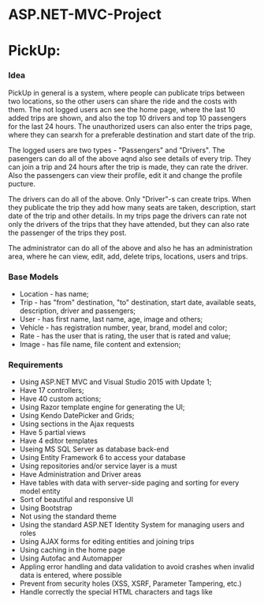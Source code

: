 # ASP.NET-MVC-Project 

# PickUp:


### Idea
PickUp in general is a system, where people can publicate trips between two locations, so the other users can share the ride and the costs with them.
The not logged users acn see the home page, where the last 10 added trips are shown, and also the top 10 drivers and top 10 passengers for the last 24 hours. The unauthorized users can also enter the trips page, where they can searxh for a preferable destination and start date of the trip.

The logged users are two types - "Passengers" and "Drivers".
The pasengers can do all of the above aqnd also see details of every trip. They can join a trip and 24 hours after the trip is made, they can rate the driver. Also the passengers can view their profile, edit it and change the profile pucture.

The drivers can do all of the above. Only "Driver"-s can create trips. When they publicate the trip they add how many seats are taken, description, start date of the trip and other details. In my trips page the drivers can rate not only the drivers of the trips that they have attended, but they can also rate the passenger of the trips they post.

The administrator can do all of the above and also he has an administration area, where he can view, edit, add, delete trips, locations, users and trips.

### Base Models
 - Location - has name;
 - Trip - has "from" destination, "to" destination, start date, available seats, description, driver and passengers;
 - User - has first name, last name, age, image and others;
 - Vehicle - has registration number, year, brand, model and color;
 - Rate - has the user that is rating, the user that is rated and value;
 - Image - has file name, file content and extension;
 
### Requirements
 - Using ASP.NET MVC and Visual Studio 2015 with Update 1;
 - Have 17 controllers;
 - Have 40 custom actions;
 - Using Razor template engine for generating the UI;
 - Using Kendo DatePicker and Grids;
 - Using sections in the Ajax requests
 - Have 5 partial views
 - Have 4 editor templates
 - Useing MS SQL Server as database back-end
 - Using Entity Framework 6 to access your database
 - Using repositories and/or service layer is a must
 - Have Administration and Driver areas
 - Have tables with data with server-side paging and sorting for every model entity
 - Sort of beautiful and responsive UI
 - Using Bootstrap
 - Not using the standard theme
 - Using the standard ASP.NET Identity System for managing users and roles
 - Using AJAX forms for editing entities and joining trips
 - Using caching in the home page
 - Using Autofac and Automapper
 - Appling error handling and data validation to avoid crashes when invalid data is entered, where possible
 - Prevent from security holes (XSS, XSRF, Parameter Tampering, etc.)
 - Handle correctly the special HTML characters and tags like <script>, <br />, etc.
 - Documentation of the project and project architecture (as .md file, including screenshots)

